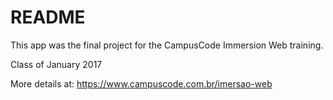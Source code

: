 # README

This app was the final project for the CampusCode Immersion Web training.

Class of January 2017

More details at: https://www.campuscode.com.br/imersao-web

